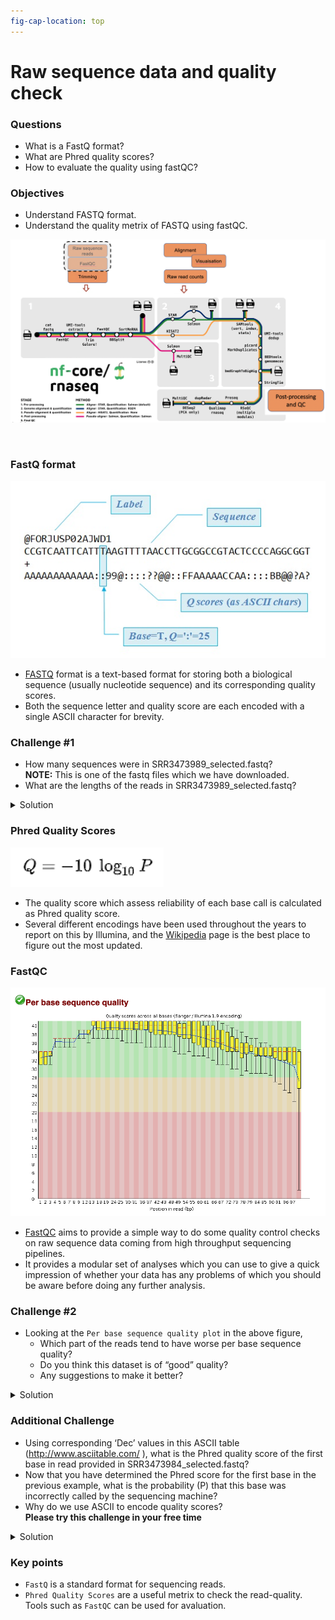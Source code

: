 ```yaml
---
fig-cap-location: top
---
```


# **Raw sequence data and quality check**


<div class="questions">

### **Questions**

- What is a FastQ format?
- What are Phred quality scores?
- How to evaluate the quality using fastQC?
</div>  

<div class="objectives">

### **Objectives**

- Understand FASTQ format.
- Understand the quality metrix of FASTQ using fastQC.
</div>  


![](/fig/FastQ_and_fastQC_nfcore-rnaseq.png)

<br>

### **FastQ format**

![](/fig/fastq_format.jpg)

- [FASTQ](https://en.wikipedia.org/wiki/FASTQ_format) format is a text-based format for storing both a biological sequence (usually nucleotide sequence) and its corresponding quality scores.
- Both the sequence letter and quality score are each encoded with a single ASCII character for brevity.


<div class="challenge">

### **Challenge #1**
- How many sequences were in SRR3473989_selected.fastq? 
<br>**NOTE:** This is one of the fastq files which we have downloaded. 
- What are the lengths of the reads in SRR3473989_selected.fastq?


<details>
<summary>Solution</summary>
- There are `104,404` sequences in the file SRR3473989_selected.fastq.
- The reads in the file SRR3473989_selected.fastq are of length `100 bp`.

</details>
</div>  



### **Phred Quality Scores**

![](/fig/Phred_short.png)

- The quality score which assess reliability of each base call is calculated as Phred quality score.
- Several different encodings have been used throughout the years to report on this by Illumina, and the [Wikipedia](https://en.wikipedia.org/wiki/FASTQ_format) page is the best place to figure out the most updated.


### **FastQC**

![](/fig/fastqQC.png)

- [FastQC](https://www.bioinformatics.babraham.ac.uk/projects/fastqc/) aims to provide a simple way to do some quality control checks on raw sequence data coming from high throughput sequencing pipelines.
- It provides a modular set of analyses which you can use to give a quick impression of whether your data has any problems of which you should be aware before doing any further analysis.



<div class="challenge">

### **Challenge #2**
- Looking at the `Per base sequence quality plot` in the above figure, 
    - Which part of the reads tend to have worse per base sequence quality? 
    - Do you think this dataset is of “good” quality? 
    - Any suggestions to make it better?

<details>
<summary>Solution</summary>
- Reads which tend to have worse per base sequence quality are towards the right hand side (3'-end).
- The color coding separates out regions of good quality (Red Q>28) from the rest. Overall yes, as most of the regions of the reads show quality values in `red`.
- We can trim the bases towards the 3'-end and hope to improve the overall read-quality. But trimming by quality for RNA-seq data has its pros and cons.

</details>
</div>  




<div class="challenge">

### **Additional Challenge**
- Using corresponding ‘Dec’ values in this ASCII table (http://www.asciitable.com/ ), what is the Phred quality score of the first base in read provided in SRR3473984_selected.fastq?
- Now that you have determined the Phred score for the first base in the previous example, what is the probability (P) that this base was incorrectly called by the sequencing machine?
- Why do we use ASCII to encode quality scores?
    <br>**Please try this challenge in your free time**

<details>
<summary>Solution</summary>
My solution is here

</details>
</div>  




<div class="keypoints">

### Key points
- `FastQ` is a standard format for sequencing reads.
- `Phred Quality Scores` are a useful metrix to check the read-quality. Tools such as `FastQC` can be used for avaluation. 

</div>  


